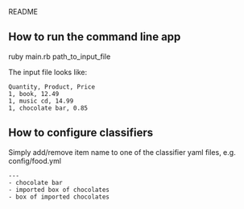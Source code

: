 README

## How to run the command line app
ruby main.rb path_to_input_file

The input file looks like:

    Quantity, Product, Price
    1, book, 12.49
    1, music cd, 14.99
    1, chocolate bar, 0.85
 
## How to configure classifiers
Simply add/remove item name to one of the classifier yaml files, e.g. config/food.yml

    ---
    - chocolate bar
    - imported box of chocolates
    - box of imported chocolates
